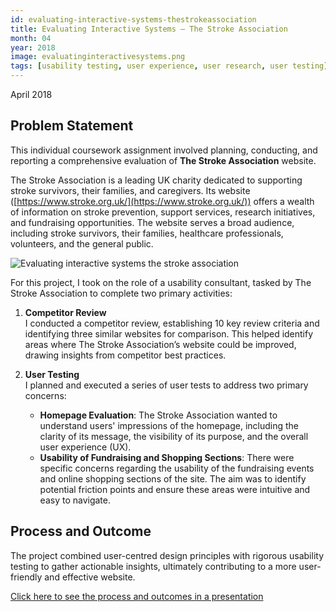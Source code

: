```yaml
---
id: evaluating-interactive-systems-thestrokeassociation
title: Evaluating Interactive Systems – The Stroke Association
month: 04
year: 2018
image: evaluatinginteractivesystems.png
tags: [usability testing, user experience, user research, user testing]
---
```


April 2018

## Problem Statement

This individual coursework assignment involved planning, conducting, and reporting a comprehensive evaluation of **The Stroke Association** website.

The Stroke Association is a leading UK charity dedicated to supporting stroke survivors, their families, and caregivers. Its website ([https://www.stroke.org.uk/](https://www.stroke.org.uk/)) offers a wealth of information on stroke prevention, support services, research initiatives, and fundraising opportunities. The website serves a broad audience, including stroke survivors, their families, healthcare professionals, volunteers, and the general public.

![Evaluating interactive systems the stroke association](@site/static/img/evaluatinginteractivesystems.png)

For this project, I took on the role of a usability consultant, tasked by The Stroke Association to complete two primary activities:

1. **Competitor Review**  
   I conducted a competitor review, establishing 10 key review criteria and identifying three similar websites for comparison. This helped identify areas where The Stroke Association’s website could be improved, drawing insights from competitor best practices.

2. **User Testing**  
   I planned and executed a series of user tests to address two primary concerns:

   - **Homepage Evaluation**: The Stroke Association wanted to understand users' impressions of the homepage, including the clarity of its message, the visibility of its purpose, and the overall user experience (UX).
   - **Usability of Fundraising and Shopping Sections**: There were specific concerns regarding the usability of the fundraising events and online shopping sections of the site. The aim was to identify potential friction points and ensure these areas were intuitive and easy to navigate.

## Process and Outcome

The project combined user-centred design principles with rigorous usability testing to gather actionable insights, ultimately contributing to a more user-friendly and effective website.

[Click here to see the process and outcomes in a presentation](https://docs.google.com/presentation/d/1NZI3duCkyrStqFw-Mv978rVycKqtnwSi/edit?usp=sharing&ouid=113034531057642695237&rtpof=true&sd=true)
